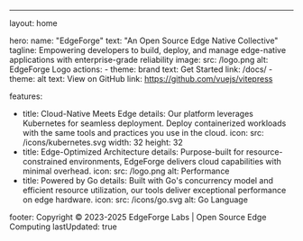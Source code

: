 ---
layout: home

hero:
  name: "EdgeForge"
  text: "An Open Source Edge Native Collective"
  tagline: Empowering developers to build, deploy, and manage edge-native applications with enterprise-grade reliability
  image:
    src: /logo.png
    alt: EdgeForge Logo
  actions:
    - theme: brand
      text: Get Started
      link: /docs/
    - theme: alt
      text: View on GitHub
      link: https://github.com/vuejs/vitepress

features:
  - title: Cloud-Native Meets Edge
    details: Our platform leverages Kubernetes for seamless deployment. Deploy containerized workloads with the same tools and practices you use in the cloud.
    icon: 
      src: /icons/kubernetes.svg
      width: 32
      height: 32
  - title: Edge-Optimized Architecture
    details: Purpose-built for resource-constrained environments, EdgeForge delivers cloud capabilities with minimal overhead.
    icon: 
      src: /logo.png
      alt: Performance
  - title: Powered by Go
    details: Built with Go's concurrency model and efficient resource utilization, our tools deliver exceptional performance on edge hardware.
    icon: 
      src: /icons/go.svg
      alt: Go Language


footer: Copyright © 2023-2025 EdgeForge Labs | Open Source Edge Computing
lastUpdated: true